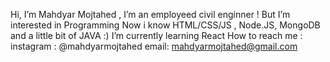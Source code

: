 Hi, I’m Mahdyar Mojtahed , I’m an employeed civil enginner !
But I’m interested in Programming
Now i know HTML/CSS/JS , Node.JS, MongoDB and a little bit of JAVA :)
I’m currently learning React 
How to reach me :
instagram : @mahdyarmojtahed
email: mahdyarmojtahed@gmail.com

